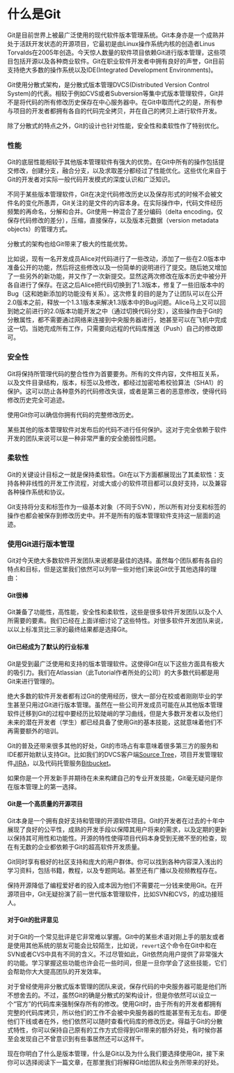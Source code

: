 # 什么是Git

Git是目前世界上被最广泛使用的现代软件版本管理系统。Git本身亦是一个成熟并处于活跃开发状态的开源项目，它最初是由Linux操作系统内核的创造者Linus Torvalds在2005年创造。今天惊人数量的软件项目依赖Git进行版本管理，这些项目包括开源以及各种商业软件。Git在职业软件开发者中拥有良好的声誉，Git目前支持绝大多数的操作系统以及IDE(Integrated Development Environments)。

Git使用分散式架构，是分散式版本管理DVCS(Distributed Version Control System)的代表。相较于例如CVS或者Subversion等集中式版本管理软件，Git并不是将代码的所有修改历史保存在中心服务器中。在Git中取而代之的是，所有参与项目的开发者都拥有各自的代码完全拷贝，并在自己的拷贝上进行软件开发。

除了分散式的特点之外，Git的设计也针对性能，安全性和柔软性作了特别优化。

### 性能

Git的底层性能相较于其他版本管理软件有强大的优势。在Git中所有的操作包括提交修改，创建分支，融合分支，以及求取差分都经过了性能优化。这些优化来自于Git的开发者对实际一般代码开发模式的深度认识和广泛知识。

不同于某些版本管理软件，Git在决定代码修改历史以及保存形式的时候不会被文件名的变化所愚弄，Git关注的是文件的内容本身。在实际操作中，代码文件经历频繁的再命名，分解和合并。Git使用一种混合了差分编码（delta encoding，仅保存代码修改的差分），压缩，直接保存，以及版本元数据（version metadata objects）的管理方式。

分散式的架构也给Git带来了极大的性能优势。

比如说，现有一名开发成员Alice对代码进行了一些改动，添加了一些在2.0版本中准备公开的功能，然后将这些修改以及一份简单的说明进行了提交。随后她又增加了一些另外的新功能，并又作了一次新提交。显然这两次修改在版本历史中被分开各自进行了保存。在这之后Alice把代码切换到了1.3版本，修复了一些旧版本中的Bug（这和她新添加的功能没有关系）。这次修复的目的是为了让团队可以在公开2.0版本之前，释放一个1.3.1版本来解决1.3版本中的Bug问题。Alice马上又可以回到她之前进行的2.0版本功能开发之中（通过切换代码分支），这些操作由于Git的分散属性，都不需要通过网络来连接到中央服务器进行，她甚至可以在飞机中完成这一切。当她完成所有工作，只需要向远程的代码库推送（Push）自己的修改即可。

### 安全性

Git将保持所管理代码的整合性作为首要要务。所有的文件内容，文件相互关系，以及文件目录结构，版本，标签以及修改，都经过加密哈希校验算法（SHA1）的保护。这可以防止各种意外的代码修改失误，或者是第三者的恶意修改，使得代码修改历史完全可追迹。

使用Git你可以确信你拥有代码的完整修改历史。

某些其他的版本管理软件对发布后的代码不进行任何保护。这对于完全依赖于软件开发的团队来说可以是一种非常严重的安全脆弱性问题。

### 柔软性

Git的关键设计目标之一就是保持柔软性。Git在以下方面都展现出了其柔软性：支持各种非线性的开发工作流程，对或大或小的软件项目都可以良好支持，以及兼容各种操作系统和协议。

Git支持将分支和标签作为一级基本对象（不同于SVN），所以所有对分支和标签的操作也都会被保存到修改历史中。并不是所有的版本管理软件支持这一层面的追迹。

### 使用Git进行版本管理

Git对今天绝大多数软件开发团队来说都是最佳的选择。虽然每个团队都有各自的特点和目标，但是这里我们依然可以列举一些对他们来说Git优于其他选择的理由：

#### Git很棒

Git兼备了功能性，高性能，安全性和柔软性，这些是很多软件开发团队以及个人所需要的要素。我们已经在上面详细讨论了这些特性。对很多软件开发团队来说，以以上标准货比三家的最终结果都是选择Git。

#### Git已经成为了默认的行业标准

Git是受到最广泛使用和支持的版本管理软件。这使得Git在以下这些方面具有极大的吸引力。我们在Atlassian（此Tutorial作者所处的公司）的大多数代码都是用Git来进行管理的。

绝大多数的软件开发者都有过Git的使用经历，很大一部分在校或者刚刚毕业的学生甚至只用过Git进行版本管理。虽然在一些公司开发成员可能在从其他版本管理软件迁移到Git的过程中要经历比较陡峭的学习曲线，但是大多数开发者以及他们未来的潜在开发者（学生）都已经具备了使用Git的基本技能，这就意味着他们不再需要额外的培训。

Git的普及还带来很多其他的好处，Git的市场占有率意味着很多第三方的服务和IDE都开始默认支持Git。比如我们的DVCS客户端[Source 
Tree](https://www.atlassian.com/software/sourcetree)，项目开发管理软件[JIRA](https://www.atlassian.com/software/jira)，以及代码托管服务[Bitbucket](https://www.atlassian.com/software/bitbucket)。

如果你是一个开发新手并期待在未来构建自己的专业开发技能，Git毫无疑问是你在版本管理上的第一选择。

#### Git是一个高质量的开源项目

Git本身是一个拥有良好支持和管理的开源软件项目。Git的开发者在过去的十年中展现了良好的公平性，成熟的开发手段以保障其用户将来的需求，以及定期的更新以保持其可用性和功能性。开源的特性使得项目代码本身受到无微不至的检查，现在有无数的企业都依赖于Git的超高软件开发质量。

Git同时享有极好的社区支持和庞大的用户群体。你可以找到各种内容深入浅出的学习资料，包括书籍，教程，以及专题网站。甚至还有广播以及视频教程存在。

保持开源降低了编程爱好者的投入成本因为他们不需要花一分钱来使用Git。在开源项目中，Git无疑扮演了前一世代版本管理软件，比如SVN和CVS，的成功接班人。

#### 对于Git的批评意见

对于Git的一个常见批评是它非常难以掌握。Git中的某些术语对刚上手的朋友或者是使用其他系统的朋友可能会比较陌生，比如说，`revert`这个命令在Git中和在SVN或者CVS中具有不同的含义。不过尽管如此，Git依然向用户提供了非常强大的功能。学习掌握这些功能也许会花一些时间，但是一旦你学会了这些技能，它们会帮助你大大提高团队的开发效率。

对于曾经使用非分散式版本管理的团队来说，保存代码的中央服务器可能是他们所不想舍去的。不过，虽然Git的确是分散式的架构设计，但是你依然可以设立一个“官方”的代码库来强制保存所有的修改。使用Git时，由于所有的开发者都拥有完整的代码库拷贝，所以他们的工作不会被中央服务器的性能甚至有无左右。即便他们下线或者在外，他们依然可以随时查看代码库的修改历史。得益于Git的分散式特性，你可以保持自己原有的工作方式但得到Git带来的额外好处，有时候你甚至会发现自己不曾意识到有些事居然还可以这样干。

现在你明白了什么是版本管理，什么是Git以及为什么我们要选择使用Git，接下来你可以选择阅读下一篇文章，在那里我们将解释Git给团队和业务所带来的好处。

